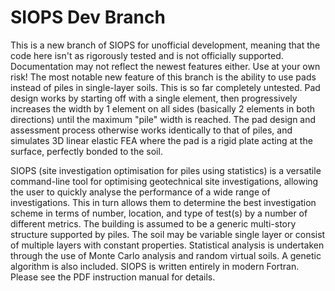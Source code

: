 # SIOPS Dev Branch

This is a new branch of SIOPS for unofficial development, meaning that the code here isn't as rigorously tested and is not officially supported. Documentation may not reflect the newest features either. Use at your own risk!
The most notable new feature of this branch is the ability to use pads instead of piles in single-layer soils. This is so far completely untested. Pad design works by starting off with a single element, then progressively increases the width by 1 element on all sides (basically 2 elements in both directions) until the maximum "pile" width is reached. The pad design and assessment process otherwise works identically to that of piles, and simulates 3D linear elastic FEA where the pad is a rigid plate acting at the surface, perfectly bonded to the soil.

SIOPS (site investigation optimisation for piles using statistics) is a versatile command-line tool for optimising geotechnical site investigations, allowing the user to quickly analyse the performance of a wide range of investigations. This in turn allows them to determine the best investigation scheme in terms of number, location, and type of test(s) by a number of different metrics. The building is assumed to be a generic multi-story structure supported by piles. The soil may be variable single layer or consist of multiple layers with constant properties. Statistical analysis is undertaken through the use of Monte Carlo analysis and random virtual soils. A genetic algorithm is also included. SIOPS is written entirely in modern Fortran. Please see the PDF instruction manual for details.
